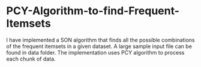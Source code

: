 # PCY-Algorithm-to-find-Frequent-Itemsets

I have implemented a SON algorithm that finds all the possible combinations of the frequent itemsets in a given dataset. A large sample input file 
can be found in data folder. The implementation uses PCY algorithm to process each chunk of data.
